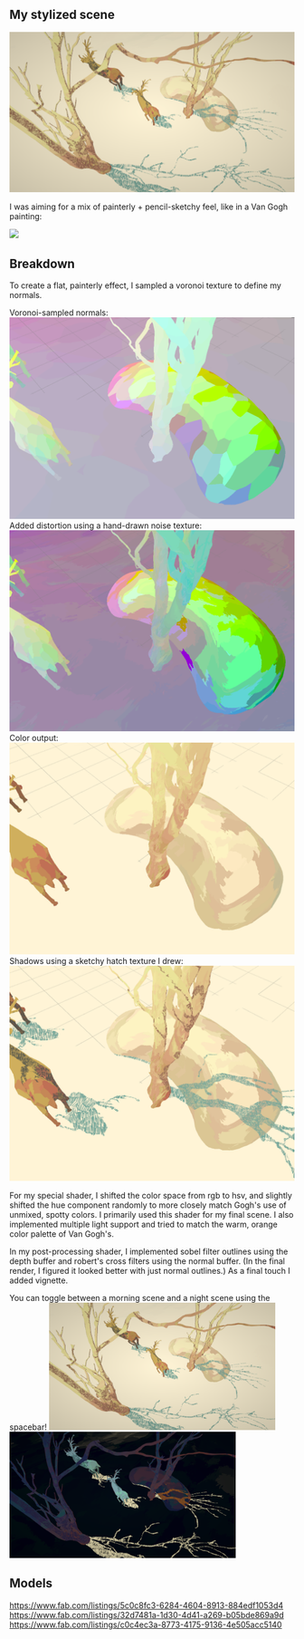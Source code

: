 ## My stylized scene


![Render0](images/render0.png)


I was aiming for a mix of painterly + pencil-sketchy feel, like in a Van Gogh painting:

<img width="300px" src="images/vangogh.png">

## Breakdown

To create a flat, painterly effect, I sampled a voronoi texture to define my normals.

Voronoi-sampled normals:
![Normal](images/normal.png)
Added distortion using a hand-drawn noise texture:
![Distortednormal](images/distortednormal.png)
Color output:
![Colored](images/colored.png)
Shadows using a sketchy hatch texture I drew:
![Shadows](images/shadows.png)

For my special shader, I shifted the color space from rgb to hsv, and slightly shifted the hue component
randomly to more closely match Gogh's use of unmixed, spotty colors. I primarily used this shader for
my final scene.
I also implemented multiple light support and tried to match the warm, orange color palette of Van Gogh's.

In my post-processing shader, I implemented sobel filter outlines using the depth buffer
and robert's cross filters using the normal buffer. (In the final render, I figured it looked better
with just normal outlines.)
As a final touch I added vignette.

You can toggle between a morning scene and a night scene using the spacebar!
 <img width="400px" src="images/render0.png"> <img width="400px" src="images/render1.png">


## Models
https://www.fab.com/listings/5c0c8fc3-6284-4604-8913-884edf1053d4
https://www.fab.com/listings/32d7481a-1d30-4d41-a269-b05bde869a9d
https://www.fab.com/listings/c0c4ec3a-8773-4175-9136-4e505acc5140

